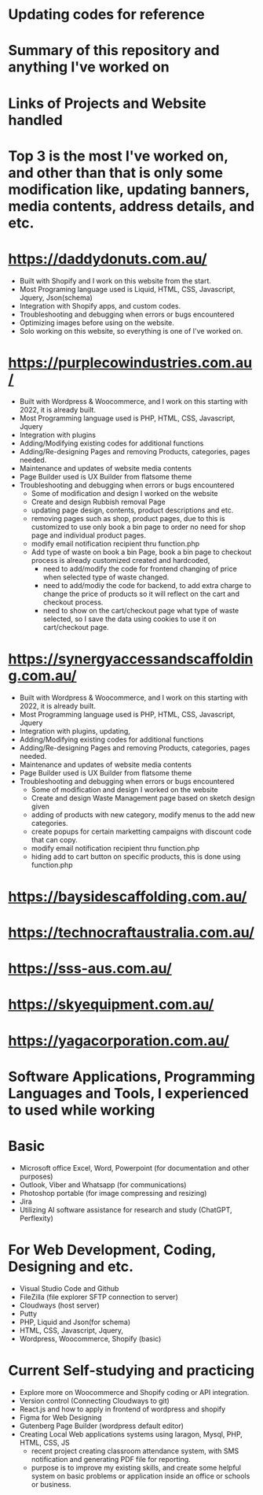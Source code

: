 # Updating codes for reference

# Summary of this repository and anything I've worked on


# Links of Projects and Website handled
# Top 3 is the most I've worked on, and other than that is only some modification like, updating banners, media contents, address details, and etc. 
# https://daddydonuts.com.au/
 - Built with Shopify and I work on this website from the start.
 - Most Programing language used is Liquid, HTML, CSS, Javascript, Jquery, Json(schema)
 - Integration with Shopify apps, and custom codes.
 - Troubleshooting and debugging when errors or bugs encountered
 - Optimizing images before using on the website.
 - Solo working on this website, so everything is one of I've worked on.

# https://purplecowindustries.com.au/
 - Built with Wordpress & Woocommerce, and I work on this starting with 2022, it is already built.
 - Most Programming language used is PHP, HTML, CSS, Javascript, Jquery
 - Integration with plugins
 - Adding/Modifying existing codes for additional functions
 - Adding/Re-designing Pages and removing Products, categories, pages needed.
 - Maintenance and updates of website media contents
 - Page Builder used is UX Builder from flatsome theme
 - Troubleshooting and debugging when errors or bugs encountered
   * Some of modification and design I worked on the website
   - Create and design Rubbish removal Page
   - updating page design, contents, product descriptions and etc.
   - removing pages such as shop, product pages, due to this is customized to use only book a bin page to order no need for shop page and individual product pages.
   - modify email notification recipient thru function.php
   - Add type of waste on book a bin Page, book a bin page to checkout process is already customized created and hardcoded,
     - need to add/modify the code for frontend changing of price when selected type of waste changed.
     - need to add/modiy the code for backend, to add extra charge to change the price of products so it will reflect on the cart and checkout process.
     - need to show on the cart/checkout page what type of waste selected, so I save the data using cookies to use it on cart/checkout page.

# https://synergyaccessandscaffolding.com.au/
 - Built with Wordpress & Woocommerce, and I work on this starting with 2022, it is already built.
 - Most Programming language used is PHP, HTML, CSS, Javascript, Jquery
 - Integration with plugins, updating,
 - Adding/Modifying existing codes for additional functions
 - Adding/Re-designing Pages and removing Products, categories, pages needed.
 - Maintenance and updates of website media contents
 - Page Builder used is UX Builder from flatsome theme
 - Troubleshooting and debugging when errors or bugs encountered
   * Some of modification and design I worked on the website
   - Create and design Waste Management page based on sketch design given
   - adding of products with new category, modify menus to the add new categories.
   - create popups for certain marketting campaigns with discount code that can copy.
   - modify email notification recipient thru function.php
   - hiding add to cart button on specific products, this is done using function.php

# https://baysidescaffolding.com.au/
# https://technocraftaustralia.com.au/
# https://sss-aus.com.au/
# https://skyequipment.com.au/
# https://yagacorporation.com.au/


# Software Applications, Programming Languages and Tools, I experienced to used while working
  # Basic
  - Microsoft office Excel, Word, Powerpoint (for documentation and other purposes)
  - Outlook, Viber and Whatsapp (for communications)
  - Photoshop portable (for image compressing and resizing)
  - Jira
  - Utilizing AI software assistance for research and study (ChatGPT, Perflexity)
  # For Web Development, Coding, Designing and etc.
  - Visual Studio Code and Github 
  - FileZilla (file explorer SFTP connection to server)
  - Cloudways (host server)
  - Putty
  - PHP, Liquid and Json(for schema)
  - HTML, CSS, Javascript, Jquery,
  - Wordpress, Woocommerce, Shopify (basic)
  # Current Self-studying and practicing
  - Explore more on Woocommerce and Shopify coding or API integration.
  - Version control (Connecting Cloudways to git)
  - React.js and how to apply in frontend of wordpress and shopify
  - Figma for Web Designing
  - Gutenberg Page Builder (wordpress default editor)
  - Creating Local Web applications systems using laragon, Mysql, PHP, HTML, CSS, JS
    - recent project creating classroom attendance system, with SMS notification and generating PDF file for reporting.
    - purpose is to improve my existing skills, and create some helpful system on basic problems or application inside an office or schools or business.
